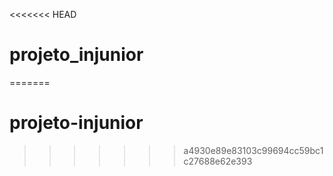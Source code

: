 <<<<<<< HEAD
# projeto_injunior
=======
# projeto-injunior
>>>>>>> a4930e89e83103c99694cc59bc1c27688e62e393
